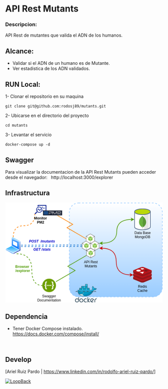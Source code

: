 # API Rest Mutants

### Descripcion:
API Rest de mutantes que valida el ADN de los humanos.

## Alcance:
- Validar si el ADN de un humano es de Mutante.
- Ver estadistica de los ADN validados.

## RUN Local:
1- Clonar el repositorio en su maquina
```
git clone git@github.com:rodosj89/mutants.git
```

2- Ubicarse en el directorio del proyecto
```
cd mutants
```

3- Levantar el servicio
```
docker-compose up -d
```

## Swagger
Para visualizar la documentacion de la API Rest Mutants pueden acceder desde el navegador:
&nbsp;
 http://localhost:3000/explorer

## Infrastructura
![Scheme](challengs-mutants.png)

## Dependencia
- Tener Docker Compose instalado. https://docs.docker.com/compose/install/


&nbsp;
## Develop
[Ariel Ruiz Pardo | https://www.linkedin.com/in/rodolfo-ariel-ruiz-pardo/]
&nbsp;



[![LoopBack](https://github.com/strongloop/loopback-next/raw/master/docs/site/imgs/branding/Powered-by-LoopBack-Badge-(blue)-@2x.png)](http://loopback.io/)
